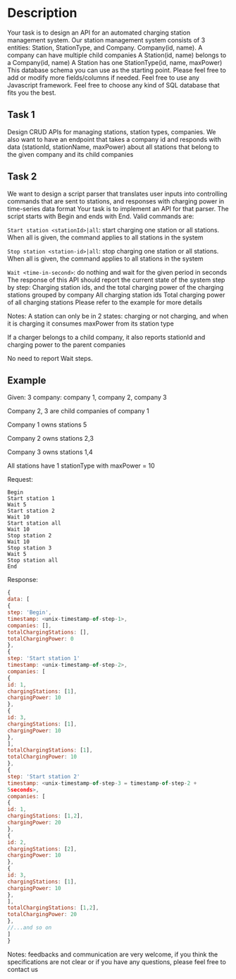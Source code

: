 # Description
Your task is to design an API for an automated charging station management system.
Our station management system consists of 3 entities: Station, StationType, and Company.
Company(id, name). A company can have multiple child companies
A Station(id, name) belongs to a Company(id, name)
A Station has one StationType(id, name, maxPower)
This database schema you can use as the starting point. Please feel free to add or modify more
fields/columns if needed.
Feel free to use any Javascript framework.
Feel free to choose any kind of SQL database that fits you the best.
## Task 1
Design CRUD APIs for managing stations, station types, companies.
We also want to have an endpoint that takes a company id and responds with data (stationId,
stationName, maxPower) about all stations that belong to the given company and its child companies
## Task 2
We want to design a script parser that translates user inputs into controlling commands that are sent to
stations, and responses with charging power in time-series data format
Your task is to implement an API for that parser.
The script starts with Begin and ends with End. Valid commands are:

`Start station <stationId>|all`: start charging one station or all stations. When all is given, the
command applies to all stations in the system

`Stop station <station-id>|all`: stop charging one station or all stations. When all is given, the
command applies to all stations in the system

`Wait <time-in-second>`: do nothing and wait for the given period in seconds
The response of this API should report the current state of the system step by step:
Charging station ids, and the total charging power of the charging stations grouped by company
All charging station ids
Total charging power of all charging stations
Please refer to the example for more details

Notes:
A station can only be in 2 states: charging or not charging, and when it is charging it consumes
maxPower from its station type

If a charger belongs to a child company, it also reports stationId and charging power to the parent
companies

No need to report Wait steps.

## Example
Given:
3 company: company 1, company 2, company 3

Company 2, 3 are child companies of company 1

Company 1 owns stations 5

Company 2 owns stations 2,3

Company 3 owns stations 1,4

All stations have 1 stationType with maxPower = 10

Request:
```text
Begin
Start station 1
Wait 5
Start station 2
Wait 10
Start station all
Wait 10
Stop station 2
Wait 10
Stop station 3
Wait 5
Stop station all
End
```



Response:
```javascript
{
data: [
{
step: 'Begin',
timestamp: <unix-timestamp-of-step-1>,
companies: [],
totalChargingStations: [],
totalChargingPower: 0
},
{
step: 'Start station 1'
timestamp: <unix-timestamp-of-step-2>,
companies: [
{
id: 1,
chargingStations: [1],
chargingPower: 10
},
{
id: 3,
chargingStations: [1],
chargingPower: 10
},
],
totalChargingStations: [1],
totalChargingPower: 10
},
{
step: 'Start station 2'
timestamp: <unix-timestamp-of-step-3 = timestamp-of-step-2 +
5seconds>,
companies: [
{
id: 1,
chargingStations: [1,2],
chargingPower: 20
},
{
id: 2,
chargingStations: [2],
chargingPower: 10
},
{
id: 3,
chargingStations: [1],
chargingPower: 10
},
],
totalChargingStations: [1,2],
totalChargingPower: 20
},
//...and so on
]
}
```

Notes: feedbacks and communication are very welcome, if you think the specifications are not clear or if
you have any questions, please feel free to contact us
